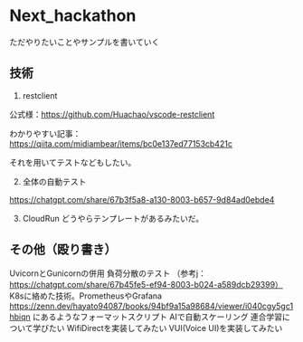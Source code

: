 # Next_hackathon

ただやりたいことやサンプルを書いていく

## 技術
1. restclient

公式様：https://github.com/Huachao/vscode-restclient

わかりやすい記事：https://qiita.com/midiambear/items/bc0e137ed77153cb421c

それを用いてテストなどもしたい。

2. 全体の自動テスト

https://chatgpt.com/share/67b3f5a8-a130-8003-b657-9d84ad0ebde4

3. CloudRun
どうやらテンプレートがあるみたいだ。

## その他（殴り書き）
UvicornとGunicornの併用
負荷分散のテスト
（参考j：https://chatgpt.com/share/67b45fe5-ef94-8003-b024-a589dcb29399）
K8sに絡めた技術。PrometheusやGrafana
https://zenn.dev/hayato94087/books/94bf9a15a98684/viewer/i040cgy5gc1hbiqn
にあるようなフォーマットスクリプト
AIで自動スケーリング
連合学習について学びたい
WifiDirectを実装してみたい
VUI(Voice UI)を実装してみたい
